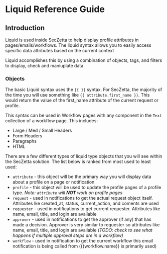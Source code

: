 # Liquid Reference Guide

## Introduction

Liquid is used inside SecZetta to help display profile attributes in pages/emails/workflows. The liquid syntax allows you to easily access specific data attributes based on the current context

Liquid accomplishes this by using a combination of objects, tags, and filters to display, check and maniuplate data

### Objects

The basic Liquid syntax uses the `{{ }}` syntax. For SecZetta, the majority of the time you will use something like `{{ attribute.first_name }}`. This would return the value of the first_name attribute of the current request or profile.

This syntax can be used in Workflow pages with any component in the `Text` collection of a workflow page. This includes:

* Large / Med / Small Headers
* Form Headers
* Paragraphs
* HTML

There are a few different types of liquid type objects that you will see within the SecZetta solution. The list below is ranked from most used to least used:

* `attribute` - this object will be the primary way you will display data about a profile on a page or notification
* `profile` - this object will be used to update the profile pages of a profile type. *Note: `attribute` will **NOT** work on profile pages*
* `request` - used in notifications to get the actual request object itself. Attributes lke created_at,  status, current_action, and coments are used
* `requester` - used in notifications to get current requester. Attributes like name, email, title, and login are available
* `approver` - used in notifications to get the approver (if any) that has made a decision. Approver is very similar to requester so attributes like name, email, title, and login are available *(TODO: check to see what happens if multiple approval steps are in a workflow)*
* `workflow` - used in notification to get the current workflow this email notification is being called from ({{workflow.name}} is primarily used)